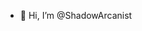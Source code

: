 - 👋 Hi, I’m @ShadowArcanist
<!---
ShadowArcanist/ShadowArcanist is a ✨ special ✨ repository because its `README.md` (this file) appears on your GitHub profile.
You can click the Preview link to take a look at your changes.
--->
